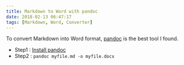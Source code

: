 ```yaml
---
title: Markdown to Word with pandoc
date: 2018-02-13 06:47:17
tags: [Markdown, Word, Converter]
---
```


To convert Markdown into Word format, [pandoc](https://github.com/jgm/pandoc/wiki) is the best tool I found.

- Step1 : [Install pandoc](https://github.com/jgm/pandoc/releases)
- Step2 : `pandoc myfile.md -o myfile.docx`
